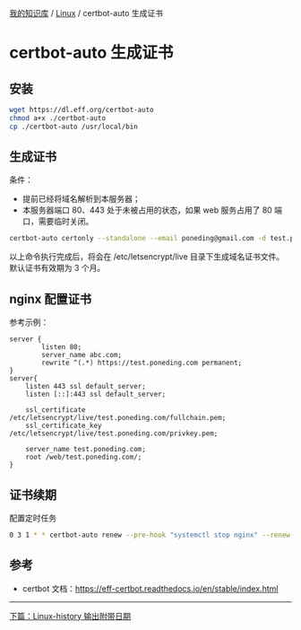 [我的知识库](../README.md) / [Linux](zz_gneratered_mdi.md) / certbot-auto 生成证书

# certbot-auto 生成证书

## 安装

```bash
wget https://dl.eff.org/certbot-auto
chmod a+x ./certbot-auto
cp ./certbot-auto /usr/local/bin
```

## 生成证书

条件：

- 提前已经将域名解析到本服务器；
- 本服务器端口 80、443 处于未被占用的状态，如果 web 服务占用了 80 端口，需要临时关闭。

```bash
certbot-auto certonly --standalone --email poneding@gmail.com -d test.poneding.com
```

以上命令执行完成后，将会在 /etc/letsencrypt/live 目录下生成域名证书文件。默认证书有效期为 3 个月。

## nginx 配置证书

参考示例：

```nginx
server {
        listen 80;
        server_name abc.com;
        rewrite ^(.*) https://test.poneding.com permanent;
}
server{
    listen 443 ssl default_server;
    listen [::]:443 ssl default_server;

    ssl_certificate /etc/letsencrypt/live/test.poneding.com/fullchain.pem;
    ssl_certificate_key /etc/letsencrypt/live/test.poneding.com/privkey.pem;

    server_name test.poneding.com;
    root /web/test.poneding.com/;
}
```

## 证书续期

配置定时任务

```bash
0 3 1 * * certbot-auto renew --pre-hook "systemctl stop nginx" --renew-hook "systemctl start nginx"
```

## 参考

- certbot 文档：<https://eff-certbot.readthedocs.io/en/stable/index.html>

---
[下篇：Linux-history 输出附带日期](history-with-date.md)
